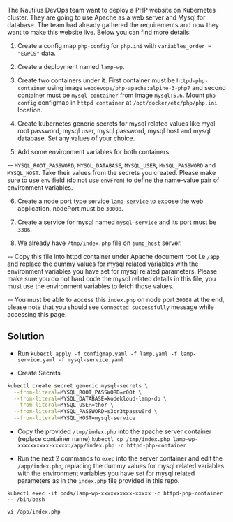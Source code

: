 The Nautilus DevOps team want to deploy a PHP website on Kubernetes cluster. They are going to use Apache as a web server and Mysql for database. The team had already gathered the requirements and now they want to make this website live. Below you can find more details:



1. Create a config map `php-config` for `php.ini` with `variables_order = "EGPCS"` data.


2. Create a deployment named `lamp-wp`.


3. Create two containers under it. First container must be `httpd-php-container` using image `webdevops/php-apache:alpine-3-php7` and second container must be `mysql-container` from image `mysql:5.6`. Mount `php-config` configmap in `httpd container` at `/opt/docker/etc/php/php.ini` location.


4. Create kubernetes generic secrets for mysql related values like myql root password, mysql user, mysql password, mysql host and mysql database. Set any values of your choice.


5. Add some environment variables for both containers:


-- `MYSQL_ROOT_PASSWORD`, `MYSQL_DATABASE`, `MYSQL_USER`, `MYSQL_PASSWORD` and `MYSQL_HOST`. Take their values from the secrets you created. Please make sure to use `env` field (do not use `envFrom`) to define the name-value pair of environment variables.


6) Create a node port type service `lamp-service` to expose the web application, nodePort must be `30008`.


7) Create a service for mysql named `mysql-service` and its port must be `3306`.


8) We already have `/tmp/index.php` file on `jump_host` server.


-- Copy this file into httpd container under Apache document root i.e `/app` and replace the dummy values for mysql related variables with the environment variables you have set for mysql related parameters. Please make sure you do not hard code the mysql related details in this file, you must use the environment variables to fetch those values.


-- You must be able to access this `index.php` on node port `30008` at the end, please note that you should see `Connected successfully` message while accessing this page.

## Solution

* Run `kubectl apply -f configmap.yaml -f lamp.yaml -f lamp-service.yaml -f mysql-service.yaml`

* Create Secrets
```bash
kubectl create secret generic mysql-secrets \
  --from-literal=MYSQL_ROOT_PASSWORD=r00t \
  --from-literal=MYSQL_DATABASE=kodekloud-lamp-db \
  --from-literal=MYSQL_USER=thor \
  --from-literal=MYSQL_PASSWORD=s3cr3tpassw0rd \
  --from-literal=MYSQL_HOST=mysql-service
```

* Copy the provided `/tmp/index.php` into the apache server container (replace container name)
`kubectl cp /tmp/index.php lamp-wp-xxxxxxxxxx-xxxxx:/app/index.php -c httpd-php-container`

* Run the next 2 commands to `exec` into the server container and edit the `/app/index.php`, replacing the dummy values for mysql related variables with the environment variables you have set for mysql related parameters as in the `index.php` file provided in this repo.

`kubectl exec -it pods/lamp-wp-xxxxxxxxxx-xxxxx -c httpd-php-container -- /bin/bash`

`vi /app/index.php`
